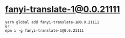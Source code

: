 # fanyi-translate-1@0.0.21111
```
yarn global add fanyi-translate-1@0.0.21111
or
npm i -g fanyi-translate-1@0.0.21111
```
